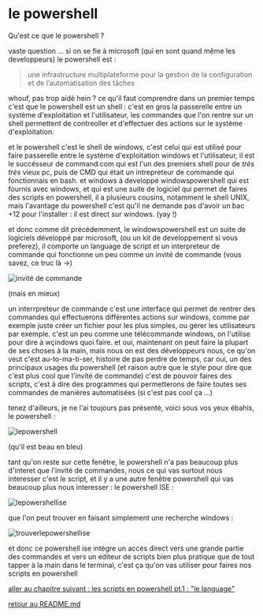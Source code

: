 # le powershell

Qu'est ce que le powershell ? 

vaste question ... 
si on se fie à microsoft (qui en sont quand même les developpeurs) le powershell est :
> une infrastructure multiplateforme pour la gestion de la configuration et de l’automatisation des tâches

whouf, pas trop aidé hein ? ce qu'il faut comprendre dans un premier temps c'est que le powershell est un shell : c'est en gros la passerelle entre un système d'exploitation et l'utilisateur, les commandes que l'on rentre sur un shell permettent de contreoller et d'effectuer des actions sur le système d'exploitation.

et le powershell c'est le shell de windows, c'est celui qui est utilisé pour faire passerelle entre le système d'exploitation windows et l'utilisateur, il est le succésseur de command.com qui est l'un des premiers shell pour de *très très* vieux pc, puis de CMD qui était un intrepreteur de commande qui fonctionnais en bash.
et windows à developpé windowspowershell qui est fournis avec windows, et qui est une suite de logiciel qui permet de faires des scripts en powershell, il a plusieurs cousins, notamment le shell UNIX, mais l'avantage du powershell c'est qu'il ne demande pas d'avoir un bac +12 pour l'installer : il est direct sur windows. (yay !)

et donc comme dit précédemment, le windowspowershell est un suite de logiciels développé par microsoft, (ou un kit de developpement si vous preferez), il comporte un language de script et un interpreteur de commande qui fonctionne un peu comme un invité de commande (vous savez, ce truc là ->)

![invité de commande](https://github.com/LBROCHARD/cours-linux/blob/main/images/Capture%20d%E2%80%99%C3%A9cran%202020-12-08%20162627.png  "un peu roots nan ?")

(mais en mieux)

un interrpreteur de commande c'est une interface qui permet de rentrer des commandes qui effectuerons différentes actions sur windows, comme par exemple juste créer un fichier pour les plus simples, ou gérer les utilisateurs par exemple. c'est un peu comme une télécommande windows, on l'utilise pour dire à wçindows quoi faire.
et oui, maintenant on peut faire la plupart de ses choses à la main, mais nous on est des développeurs nous, ce qu'on veut c'est au-to-ma-ti-ser, histoire de pas perdre de temps, car oui, un des principaux usages du powershell (et raison autre que le style pour dire que c'est plus cool que l'invité de commande) c'est de pouvoir faires des scripts, c'est à dire des programmes qui permetterons de faire toutes ses commandes de manières automatisées (si c'est pas cool ça ...)

tenez d'ailleurs, je ne l'ai toujours pas présenté, voici sous vos yeux ébahis, le powershell : 

![lepowershell](https://github.com/LBROCHARD/cours-linux/blob/main/images/Capture%20d%E2%80%99%C3%A9cran%202020-12-08%20164545.png "whaaaaaa")

(qu'il est beau en bleu)

tant qu'on reste sur cette fenêtre, le powershell n'a pas beaucoup plus d'interet que l'invité de commandes, nous ce qui vas surtout nous interesser c'est le script, et il y a une autre fenêtre powershell qui vas beaucoup plus nous interesser : le powershell ISE :

![lepowershellise](https://github.com/LBROCHARD/cours-linux/blob/main/images/Capture%20d%E2%80%99%C3%A9cran%202020-12-10%20111503.png "ma-gni-fique")

que l'on peut trouver en faisant simplement une recherche windows : 

![trouverlepowershellise](https://github.com/LBROCHARD/cours-linux/blob/main/images/Capture%20d%E2%80%99%C3%A9cran%202020-12-10%20111405.png "pratique")

et donc ce powershell ise intègre un accès direct vers une grande partie des commandes et vers un editeur de scripts bien plus pratique que de tout tapper à la main dans le terminal, c'est ça qu'on vas utiliser pour faires nos scripts en powershell 

















[aller au chapitre suivant : les scripts en powershell pt.1 : "le language"](https://github.com/LBROCHARD/cours-linux)

[retour au README.md](https://github.com/LBROCHARD/cours-linux)
